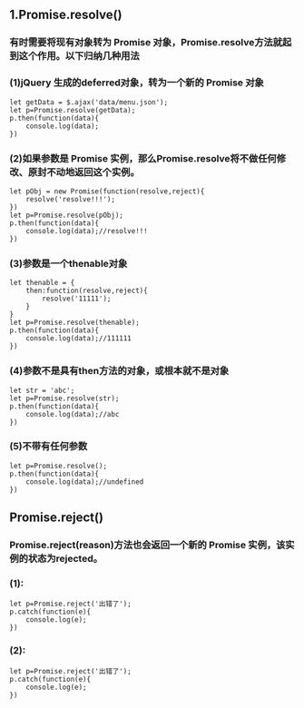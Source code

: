 ## 1.Promise.resolve()
### 有时需要将现有对象转为 Promise 对象，Promise.resolve方法就起到这个作用。以下归纳几种用法
### (1)jQuery 生成的deferred对象，转为一个新的 Promise 对象
```
let getData = $.ajax('data/menu.json');
let p=Promise.resolve(getData);
p.then(function(data){
    console.log(data);
})
```

### (2)如果参数是 Promise 实例，那么Promise.resolve将不做任何修改、原封不动地返回这个实例。
```
let pObj = new Promise(function(resolve,reject){
    resolve('resolve!!!');
})
let p=Promise.resolve(pObj);
p.then(function(data){
    console.log(data);//resolve!!!
})
```

### (3)参数是一个thenable对象
```
let thenable = {
    then:function(resolve,reject){
        resolve('11111');
    }
}
let p=Promise.resolve(thenable);
p.then(function(data){
    console.log(data);//111111
})
```

### (4)参数不是具有then方法的对象，或根本就不是对象
```
let str = 'abc';
let p=Promise.resolve(str);
p.then(function(data){
    console.log(data);//abc
})
```

### (5)不带有任何参数
```
let p=Promise.resolve();
p.then(function(data){
    console.log(data);//undefined
})
```

## Promise.reject()
### Promise.reject(reason)方法也会返回一个新的 Promise 实例，该实例的状态为rejected。

### (1):
```
let p=Promise.reject('出错了');
p.catch(function(e){
    console.log(e);
})
```

### (2):
```
let p=Promise.reject('出错了');
p.catch(function(e){
    console.log(e);
})
```
